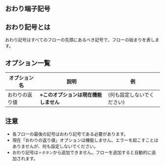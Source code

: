 
<Section>

# おわり端子記号

</Section>

<Section>

## おわり記号とは

おわり記号はすべてのフローの先頭にあるべき記号で、フローの始まりを表します。

<!-- おわり記号の画像 -->

</Section>


<Section>

## オプション一覧

|オプション名|説明|例|
|---|---|---|
|おわりの返り値|※**このオプションは現在機能しません**|(何も設定しないでください)|

</Section>

<Section>

## 注意

- 各フローの最後の記号はおわり記号である必要があります。
- 現在「おわりの返り値」オプションは機能しません。エラーを起こすことはありませんが、何も設定しないでください。
- おわり記号は`＋ボタン`から追加できません。フローを追加すると自動的に追加されます。

</Section>


